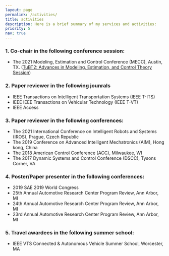 ```yaml
---
layout: page
permalink: /activities/
title: activities
description: Here is a brief summary of my services and activities:
priority: 5
nav: true
---
```



### 1. Co-chair in the following conference session:
* The 2021 Modeling, Estimation and Control Conference (MECC), Austin, TX. ([TuBT2: Advances in Modeling, Estimation, and Control Theory Session](https://ifac.papercept.net/conferences/conferences/MECC21/program/MECC21_ContentListWeb_2.html))

### 2. Paper reviewer in the following jounrals
* IEEE Transactions on Intelligent Transportation Systems (IEEE T-ITS)
* IEEE IEEE Transactions on Vehicular Technology (IEEE T-VT)
* IEEE Access

### 3. Paper reviewer in the following conferences:

* The 2021 International Conference on Intelligent Robots and Systems (IROS), Prague, Czech Republic
* The 2019 Conference on Advanced Intelligent Mechatronics (AIM), Hong kong, China
* The 2018 American Control Conference (ACC), Milwaukee, WI
* The 2017 Dynamic Systems and Control Conference (DSCC), Tysons Corner, VA

### 4. Poster/Paper presenter in the following conferences:

* 2019 SAE 2019 World Congress 
* 25th Annual Automotive Research Center Program Review, Ann Arbor, MI
* 24th Annual Automotive Research Center Program Review, Ann Arbor, MI
* 23rd Annual Automotive Research Center Program Review, Ann Arbor, MI

### 5. Travel awardees in the following summer school:
* IEEE VTS Connected & Autonomous Vehicle Summer School, Worcester, MA
